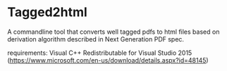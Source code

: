 # Tagged2html
 A commandline tool that converts well tagged pdfs to html files based on derivation algorithm described in Next Generation PDF spec. 


requirements:
Visual C++ Redistributable for Visual Studio 2015 (https://www.microsoft.com/en-us/download/details.aspx?id=48145)
